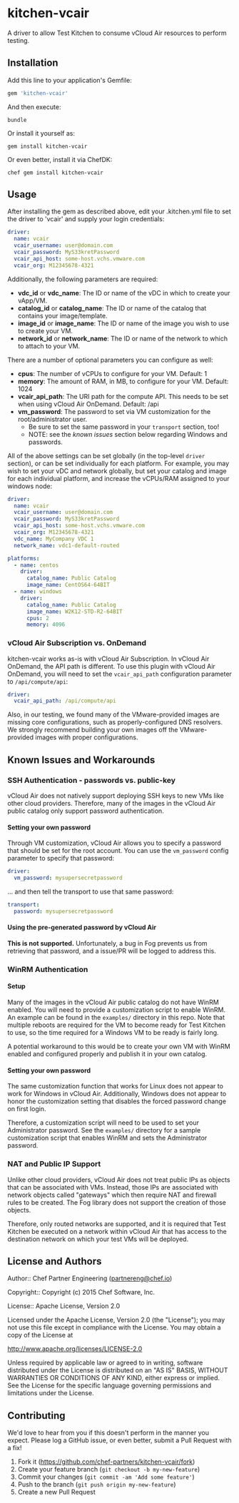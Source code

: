 # kitchen-vcair

A driver to allow Test Kitchen to consume vCloud Air resources to perform testing.

## Installation

Add this line to your application's Gemfile:

```ruby
gem 'kitchen-vcair'
```

And then execute:

`bundle`

Or install it yourself as:

`gem install kitchen-vcair`

Or even better, install it via ChefDK:

`chef gem install kitchen-vcair`

## Usage

After installing the gem as described above, edit your .kitchen.yml file to set the driver to 'vcair' and supply your login credentials:

```yaml
driver:
  name: vcair
  vcair_username: user@domain.com
  vcair_password: MyS33kretPassword
  vcair_api_host: some-host.vchs.vmware.com
  vcair_org: M12345678-4321
```

Additionally, the following parameters are required:

 * **vdc_id** or **vdc_name**: The ID or name of the vDC in which to create your vApp/VM.
 * **catalog_id** or **catalog_name**: The ID or name of the catalog that contains your image/template.
 * **image_id** or **image_name**: The ID or name of the image you wish to use to create your VM.
 * **network_id** or **network_name**: The ID or name of the network to which to attach to your VM.

There are a number of optional parameters you can configure as well:

 * **cpus**: The number of vCPUs to configure for your VM. Default: 1
 * **memory**: The amount of RAM, in MB, to configure for your VM. Default: 1024
 * **vcair_api_path**: The URI path for the compute API. This needs to be set when using vCloud Air OnDemand. Default: /api
 * **vm_password**: The password to set via VM customization for the root/administrator user.
   * Be sure to set the same password in your `transport` section, too!
   * NOTE: see the *known issues* section below regarding Windows and passwords.

All of the above settings can be set globally (in the top-level `driver` section), or can be set individually for each platform. For example, you may wish to set your vDC and network globally, but set your catalog and image for each individual platform, and increase the vCPUs/RAM assigned to your windows node:

```yaml
driver:
  name: vcair
  vcair_username: user@domain.com
  vcair_password: MyS33kretPassword
  vcair_api_host: some-host.vchs.vmware.com
  vcair_org: M12345678-4321
  vdc_name: MyCompany VDC 1
  network_name: vdc1-default-routed

platforms:
  - name: centos
    driver:
      catalog_name: Public Catalog
      image_name: CentOS64-64BIT
  - name: windows
    driver:
      catalog_name: Public Catalog
      image_name: W2K12-STD-R2-64BIT
      cpus: 2
      memory: 4096
```

### vCloud Air Subscription vs. OnDemand

kitchen-vcair works as-is with vCloud Air Subscription. In vCloud Air OnDemand,
the API path is different. To use this plugin with vCloud Air OnDemand, you
will need to set the `vcair_api_path` configuration parameter to `/api/compute/api`:

```yaml
driver:
  vcair_api_path: /api/compute/api
```

Also, in our testing, we found many of the VMware-provided images are missing
core configurations, such as properly-configured DNS resolvers. We strongly
recommend building your own images off the VMware-provided images with proper
configurations.

## Known Issues and Workarounds

### SSH Authentication - passwords vs. public-key

vCloud Air does not natively support deploying SSH keys to new VMs like other
cloud providers. Therefore, many of the images in the vCloud Air public catalog
only support password authentication.

#### Setting your own password

Through VM customization, vCloud Air allows you to specify a password that should
be set for the root account.  You can use the `vm_password` config parameter to
specify that password:

```yaml
driver:
  vm_password: mysupersecretpassword
```

... and then tell the transport to use that same password:

```yaml
transport:
  password: mysupersecretpassword
```

#### Using the pre-generated password by vCloud Air

**This is not supported.** Unfortunately, a bug in Fog prevents us from
retrieving that password, and a issue/PR will be logged to address this.

### WinRM Authentication

#### Setup

Many of the images in the vCloud Air public catalog do not have WinRM enabled.
You will need to provide a customization script to enable WinRM.  An example
can be found in the `examples/` directory in this repo.  Note that multiple
reboots are required for the VM to become ready for Test Kitchen to use, so
the time required for a Windows VM to be ready is fairly long.

A potential workaround to this would be to create your own VM with WinRM enabled
and configured properly and publish it in your own catalog.

#### Setting your own password

The same customization function that works for Linux does not appear to work for
Windows in vCloud Air. Additionally, Windows does not appear to honor the
customization setting that disables the forced password change on first login.

Therefore, a customization script will need to be used to set your Administrator
password. See the `examples/` directory for a sample customization script that
enables WinRM and sets the Administrator password.

### NAT and Public IP Support

Unlike other cloud providers, vCloud Air does not treat public IPs as objects
that can be associated with VMs. Instead, those IPs are associated with network
objects called "gateways" which then require NAT and firewall rules to be
created.  The Fog library does not support the creation of those objects.

Therefore, only routed networks are supported, and it is required that Test
Kitchen be executed on a network within vCloud Air that has access to the
destination network on which your test VMs will be deployed.

## License and Authors

Author:: Chef Partner Engineering (<partnereng@chef.io>)

Copyright:: Copyright (c) 2015 Chef Software, Inc.

License:: Apache License, Version 2.0

Licensed under the Apache License, Version 2.0 (the "License"); you may not use
this file except in compliance with the License. You may obtain a copy of the License at

<http://www.apache.org/licenses/LICENSE-2.0>

Unless required by applicable law or agreed to in writing, software distributed under the
License is distributed on an "AS IS" BASIS, WITHOUT WARRANTIES OR CONDITIONS OF ANY KIND,
either express or implied. See the License for the specific language governing permissions
and limitations under the License.

## Contributing

We'd love to hear from you if this doesn't perform in the manner you expect. Please log a GitHub issue, or even better, submit a Pull Request with a fix!

1. Fork it (<https://github.com/chef-partners/kitchen-vcair/fork>)
2. Create your feature branch (`git checkout -b my-new-feature`)
3. Commit your changes (`git commit -am 'Add some feature'`)
4. Push to the branch (`git push origin my-new-feature`)
5. Create a new Pull Request


